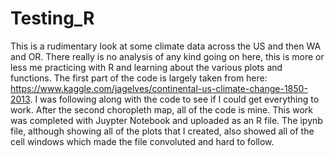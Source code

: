 # Testing_R
This is a rudimentary look at some climate data across the US and then WA and OR. 
There really is no analysis of any kind going on here, this is more or less me practicing with R and learning about the various plots and functions. 
The first part of the code is largely taken from here: https://www.kaggle.com/jagelves/continental-us-climate-change-1850-2013.
I was following along with the code to see if I could get everything to work. 
After the second choropleth map, all of the code is mine. This work was completed with Juypter Notebook and uploaded as an R file. The ipynb file, although showing all of the plots that I created, also showed all of the cell windows which made the file convoluted and hard to follow. 

